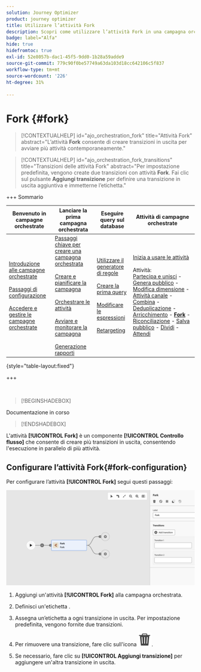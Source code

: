 ```yaml
---
solution: Journey Optimizer
product: journey optimizer
title: Utilizzare l’attività Fork
description: Scopri come utilizzare l’attività Fork in una campagna orchestrata
badge: label="Alfa"
hide: true
hidefromtoc: true
exl-id: 52e8057b-dac1-45f5-9dd0-1b28a59adde9
source-git-commit: 779c90f0be57749a63da103d18cc642106c5f837
workflow-type: tm+mt
source-wordcount: '226'
ht-degree: 31%

---
```


# Fork {#fork}

>[!CONTEXTUALHELP]
>id="ajo_orchestration_fork"
>title="Attività Fork"
>abstract="L’attività **Fork** consente di creare transizioni in uscita per avviare più attività contemporaneamente."

>[!CONTEXTUALHELP]
>id="ajo_orchestration_fork_transitions"
>title="Transizioni delle attività Fork"
>abstract="Per impostazione predefinita, vengono create due transizioni con attività **Fork**. Fai clic sul pulsante **Aggiungi transizione** per definire una transizione in uscita aggiuntiva e immetterne l’etichetta."

+++ Sommario

| Benvenuto in campagne orchestrate | Lanciare la prima campagna orchestrata | Eseguire query sul database | Attività di campagne orchestrate |
|---|---|---|---|
| [Introduzione alle campagne orchestrate](../gs-orchestrated-campaigns.md)<br/><br/>[Passaggi di configurazione](../configuration-steps.md)<br/><br/>[Accedere e gestire le campagne orchestrate](../access-manage-orchestrated-campaigns.md) | [Passaggi chiave per creare una campagna orchestrata](../gs-campaign-creation.md)<br/><br/>[Creare e pianificare la campagna](../create-orchestrated-campaign.md)<br/><br/>[Orchestrare le attività](../orchestrate-activities.md)<br/><br/>[Avviare e monitorare la campagna](../start-monitor-campaigns.md)<br/><br/>[Generazione rapporti](../reporting-campaigns.md) | [Utilizzare il generatore di regole](../orchestrated-rule-builder.md)<br/><br/>[Creare la prima query](../build-query.md)<br/><br/>[Modificare le espressioni](../edit-expressions.md)<br/><br/>[Retargeting](../retarget.md) | [Inizia a usare le attività](about-activities.md)<br/><br/>Attività:<br/>[Partecipa e unisci](and-join.md) - [Genera pubblico](build-audience.md) - [Modifica dimensione](change-dimension.md) - [Attività canale](channels.md) - [Combina](combine.md) - [Deduplicazione](deduplication.md) - [Arricchimento](enrichment.md) - <b>[Fork](fork.md)</b> - [Riconciliazione](reconciliation.md) - [Salva pubblico](save-audience.md) - [Dividi](split.md) - [Attendi](wait.md) |

{style="table-layout:fixed"}

+++


<br/>

>[!BEGINSHADEBOX]

Documentazione in corso

>[!ENDSHADEBOX]

L&#39;attività **[!UICONTROL Fork]** è un componente **[!UICONTROL Controllo flusso]** che consente di creare più transizioni in uscita, consentendo l&#39;esecuzione in parallelo di più attività.

## Configurare l’attività Fork{#fork-configuration}

Per configurare l’attività **[!UICONTROL Fork]** segui questi passaggi:

![](../assets/workflow-fork.png)

1. Aggiungi un&#39;attività **[!UICONTROL Fork]** alla campagna orchestrata.

1. Definisci un&#39;etichetta **&#x200B;**.

1. Assegna un’etichetta a ogni transizione in uscita. Per impostazione predefinita, vengono fornite due transizioni.

1. Per rimuovere una transizione, fare clic sull&#39;icona ![](../assets/do-not-localize/Smock_Delete_18_N.svg).

1. Se necessario, fare clic su **[!UICONTROL Aggiungi transizione]** per aggiungere un&#39;altra transizione in uscita.
